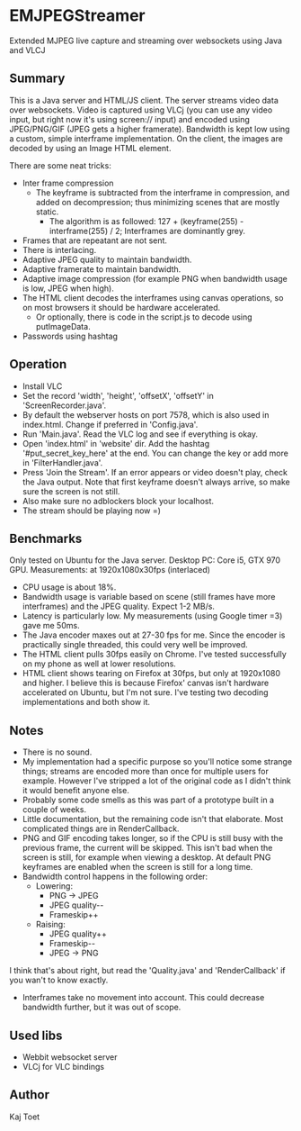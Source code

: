 # EMJPEGStreamer
Extended MJPEG live capture and streaming over websockets using Java and VLCJ

## Summary
This is a Java server and HTML/JS client. The server streams video data over websockets. Video is captured using VLCj (you can use any video input, but right now it's using screen:// input) and 
encoded using JPEG/PNG/GIF (JPEG gets a higher framerate). Bandwidth is kept low using a custom, simple interframe implementation.
On the client, the images are decoded by using an Image HTML element.

There are some neat tricks:
- Inter frame compression
  - The keyframe is subtracted from the interframe in compression, and added on decompression; thus minimizing scenes that are mostly static.
    - The algorithm is as followed: 127 + (keyframe(255) - interframe(255) / 2; Interframes are dominantly grey.
- Frames that are repeatant are not sent.
- There is interlacing.
- Adaptive JPEG quality to maintain bandwidth.
- Adaptive framerate to maintain bandwidth.
- Adaptive image compression (for example PNG when bandwidth usage is low, JPEG when high).
- The HTML client decodes the interframes using canvas operations, so on most browsers it should be hardware accelerated.
  - Or optionally, there is code in the script.js to decode using putImageData.
- Passwords using hashtag

## Operation

- Install VLC
- Set the record 'width', 'height', 'offsetX', 'offsetY' in 'ScreenRecorder.java'.
- By default the webserver hosts on port 7578, which is also used in index.html. Change if preferred in 'Config.java'.
- Run 'Main.java'. Read the VLC log and see if everything is okay.
- Open 'index.html' in 'website' dir. Add the hashtag '#put_secret_key_here' at the end. You can change the key or add more in 'FilterHandler.java'.
- Press 'Join the Stream'. If an error appears or video doesn't play, check the Java output. Note that first keyframe doesn't always arrive, so make sure the screen is not still.
- Also make sure no adblockers block your localhost.
- The stream should be playing now =)

## Benchmarks

Only tested on Ubuntu for the Java server.
Desktop PC: Core i5, GTX 970 GPU.
Measurements: at 1920x1080x30fps (interlaced)

- CPU usage is about 18%.
- Bandwidth usage is variable based on scene (still frames have more interframes) and the JPEG quality. Expect 1-2 MB/s.
- Latency is particularly low. My measurements (using Google timer =3) gave me 50ms.
- The Java encoder maxes out at 27-30 fps for me. Since the encoder is practically single threaded, this could very well be improved.
- The HTML client pulls 30fps easily on Chrome. I've tested successfully on my phone as well at lower resolutions.
- HTML client shows tearing on Firefox at 30fps, but only at 1920x1080 and higher. I believe this is because Firefox' canvas isn't hardware 
accelerated on Ubuntu, but I'm not sure. I've testing two decoding implementations and both show it.

## Notes

- There is no sound.
- My implementation had a specific purpose so you'll notice some strange things; streams are encoded more than once for multiple users for example.
However I've stripped a lot of the original code as I didn't think it would benefit anyone else.
- Probably some code smells as this was part of a prototype built in a couple of weeks.
- Little documentation, but the remaining code isn't that elaborate. Most complicated things are in RenderCallback.
- PNG and GIF encoding takes longer, so if the CPU is still busy with the previous frame, the current will be skipped.
This isn't bad when the screen is still, for example when viewing a desktop. At default PNG keyframes are enabled when the screen is still for a long time.
- Bandwidth control happens in the following order:
  - Lowering:
    - PNG -> JPEG
    - JPEG quality--
    - Frameskip++
  - Raising:
    - JPEG quality++
    - Frameskip--
    - JPEG -> PNG
    
I think that's about right, but read the 'Quality.java' and 'RenderCallback' if you wan't to know exactly.
- Interframes take no movement into account. This could decrease bandwidth further, but it was out of scope.

## Used libs

- Webbit websocket server
- VLCj for VLC bindings

## Author

Kaj Toet
